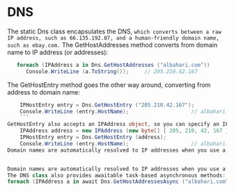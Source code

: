 # DNS

The static Dns class encapsulates the DNS, `which converts between a raw IP address, such as 66.135.192.87, and a human-friendly domain name, such as ebay.com.`
The GetHostAddresses method converts from domain name to IP address (or addresses):
```c#
   foreach (IPAddress a in Dns.GetHostAddresses ("albahari.com"))
      Console.WriteLine (a.ToString());     // 205.210.42.167

```

The GetHostEntry method goes the other way around, converting from address to domain name:
```c#
    IPHostEntry entry = Dns.GetHostEntry ("205.210.42.167");
    Console.WriteLine (entry.HostName);                    // albahari.com
    ```
GetHostEntry also accepts an IPAddress object, so you can specify an IP address as a byte array:
    IPAddress address = new IPAddress (new byte[] { 205, 210, 42, 167 });
    IPHostEntry entry = Dns.GetHostEntry (address);
    Console.WriteLine (entry.HostName);                    // albahari.com
Domain names are automatically resolved to IP addresses when you use a class suc


Domain names are automatically resolved to IP addresses when you use a class such as WebRequest or TcpClient. However, if you plan to make many network requests to the same address over the life of an application, you can sometimes improve performance by first using Dns to explicitly convert the domain name into an IP address, and then communicating directly with the IP address from that point on. This avoids repeated round-tripping to resolve the same domain name, and it can be of benefit when dealing at the transport layer (via TcpClient, UdpClient, or Socket).
The DNS class also provides awaitable task-based asynchronous methods:
foreach (IPAddress a in await Dns.GetHostAddressesAsync ("albahari.com")) Console.WriteLine (a.ToString());